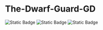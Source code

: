 # The-Dwarf-Guard-GD


![Static Badge](https://img.shields.io/badge/C%23-purple) ![Static Badge](https://img.shields.io/badge/Godot-white) ![Static Badge](https://img.shields.io/badge/PixelArt-green)
